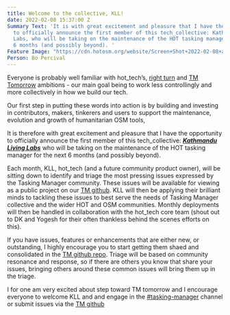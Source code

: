 ```yaml
---
title: Welcome to the collective, KLL!
date: 2022-02-08 15:37:00 Z
Summary Text: 'It is with great excitement and pleasure that I have the opportunity
  to officially announce the first member of this tech_collective: Kathmandu Living
  Labs, who will be taking on the maintenance of the HOT tasking manager for the next
  6 months (and possibly beyond). '
Feature Image: "https://cdn.hotosm.org/website/Screen+Shot+2022-02-08+at+4.39.26+pm.png"
Person: Bo Percival
---
```


Everyone is probably well familiar with hot_tech’s, [right turn](https://docs.google.com/document/d/1ATrtqB4FbUmZN3TB1dCRXEeJI9Uvg82UWII_jxIkTEw/edit?usp=sharing)  and  [TM Tomorrow](https://docs.google.com/document/d/1tTT4oKUN34FThzbNFZKfj0lhQOMRB4uTF1n2rO1iHrc/edit?usp=sharing) ambitions - our main goal being to work less controllingly and more collectively in how we build our tech. 

Our first step in putting these words into action is by building and investing in contributors, makers, tinkerers and users to support the maintenance, evolution and growth of humanitarian OSM tools, 

It is therefore with great excitement and pleasure that I have the opportunity to officially announce the first member of this tech_collective: [___Kathmandu Living Labs___](https://www.kathmandulivinglabs.org/) who will be taking on the maintenance of the HOT tasking manager for the next 6 months (and possibly beyond). 

Each month, KLL, hot_tech (and a future community product owner), will be sitting down to identify and triage the most pressing issues expressed by the Tasking Manager community. These issues will be available for viewing as a public project on our [TM github](https://github.com/hotosm/tasking-manager).  KLL will then be applying their brilliant minds to tackling these issues to best serve the needs of Tasking Manager collective and the wider HOT and OSM communities. Monthly deployments will then be handled in collaboration with the hot_tech core team (shout out to DK and Yogesh for their often thankless behind the scenes efforts on this).

If you have issues, features or enhancements that are either new, or outstanding, I highly encourage you to start getting them shaed and consolidated in the [TM github repo](https://github.com/hotosm/tasking-manager). Triage will be based on community resonance and response, so if there are others you know that share your issues, bringing others around these common issues will bring them up in the triage. 

I for one am very excited about step toward TM tomorrow and I encourage everyone to welcome KLL and and engage in the [#tasking-manager](https://hotosm.slack.com/archives/C319P09PB) channel or submit issues via the [TM github](https://github.com/hotosm/tasking-manager)